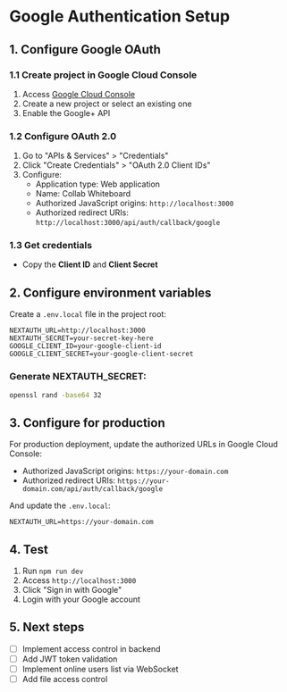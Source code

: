 # Google Authentication Setup

## 1. Configure Google OAuth

### 1.1 Create project in Google Cloud Console
1. Access [Google Cloud Console](https://console.cloud.google.com/)
2. Create a new project or select an existing one
3. Enable the Google+ API

### 1.2 Configure OAuth 2.0
1. Go to "APIs & Services" > "Credentials"
2. Click "Create Credentials" > "OAuth 2.0 Client IDs"
3. Configure:
   - Application type: Web application
   - Name: Collab Whiteboard
   - Authorized JavaScript origins: `http://localhost:3000`
   - Authorized redirect URIs: `http://localhost:3000/api/auth/callback/google`

### 1.3 Get credentials
- Copy the **Client ID** and **Client Secret**

## 2. Configure environment variables

Create a `.env.local` file in the project root:

```env
NEXTAUTH_URL=http://localhost:3000
NEXTAUTH_SECRET=your-secret-key-here
GOOGLE_CLIENT_ID=your-google-client-id
GOOGLE_CLIENT_SECRET=your-google-client-secret
```

### Generate NEXTAUTH_SECRET:
```bash
openssl rand -base64 32
```

## 3. Configure for production

For production deployment, update the authorized URLs in Google Cloud Console:
- Authorized JavaScript origins: `https://your-domain.com`
- Authorized redirect URIs: `https://your-domain.com/api/auth/callback/google`

And update the `.env.local`:
```env
NEXTAUTH_URL=https://your-domain.com
```

## 4. Test

1. Run `npm run dev`
2. Access `http://localhost:3000`
3. Click "Sign in with Google"
4. Login with your Google account

## 5. Next steps

- [ ] Implement access control in backend
- [ ] Add JWT token validation
- [ ] Implement online users list via WebSocket
- [ ] Add file access control
